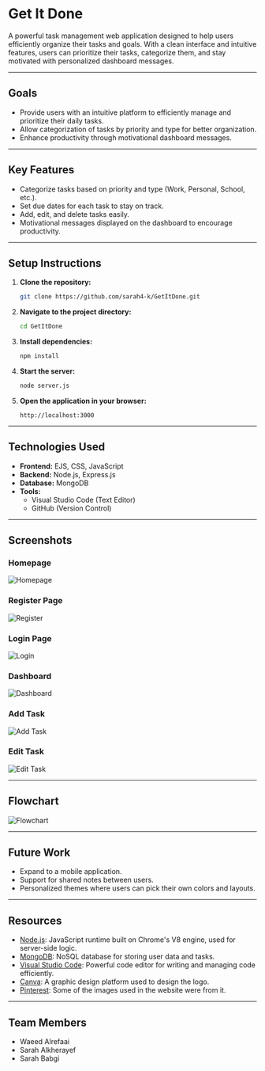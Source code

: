 # Get It Done

A powerful task management web application designed to help users efficiently organize their tasks and goals. With a clean interface and intuitive features, users can prioritize their tasks, categorize them, and stay motivated with personalized dashboard messages.

---

## **Goals**
- Provide users with an intuitive platform to efficiently manage and prioritize their daily tasks.
- Allow categorization of tasks by priority and type for better organization.
- Enhance productivity through motivational dashboard messages.

---

## **Key Features**
- Categorize tasks based on priority and type (Work, Personal, School, etc.).
- Set due dates for each task to stay on track.
- Add, edit, and delete tasks easily.
- Motivational messages displayed on the dashboard to encourage productivity.

---

## **Setup Instructions**
1. **Clone the repository:**
    ```bash
    git clone https://github.com/sarah4-k/GetItDone.git
    ```

2. **Navigate to the project directory:**
    ```bash
    cd GetItDone
    ```

3. **Install dependencies:**
    ```bash
    npm install
    ```

4. **Start the server:**
    ```bash
    node server.js
    ```

5. **Open the application in your browser:**
    ```
    http://localhost:3000
    ```

---

## **Technologies Used**
- **Frontend:** EJS, CSS, JavaScript
- **Backend:** Node.js, Express.js
- **Database:** MongoDB
- **Tools:**
  - Visual Studio Code (Text Editor)
  - GitHub (Version Control)

---

## **Screenshots**

### Homepage
![Homepage](public/image/homepage.png)

### Register Page
![Register](./public/image/register.png)

### Login Page
![Login](./public/image/login.png)

### Dashboard
![Dashboard](public/image/dashboard.png)

### Add Task
![Add Task](public/image/addTask.png)

### Edit Task
![Edit Task](public/image/editTask.png)

---

## **Flowchart**

![Flowchart](public/image/flowchart.png)

---

## **Future Work**
- Expand to a mobile application.
- Support for shared notes between users.
- Personalized themes where users can pick their own colors and layouts.

---

## **Resources**
- [Node.js](https://nodejs.org/en/): JavaScript runtime built on Chrome's V8 engine, used for server-side logic.
- [MongoDB](https://www.mongodb.com/): NoSQL database for storing user data and tasks.
- [Visual Studio Code](https://code.visualstudio.com/): Powerful code editor for writing and managing code efficiently.
- [Canva](https://www.canva.com/): A graphic design platform used to design the logo.
- [Pinterest](https://www.pinterest.com/): Some of the images used in the website were from it.

---

## **Team Members**
- Waeed Alrefaai
- Sarah Alkherayef
- Sarah Babgi
